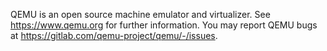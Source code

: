 QEMU is an open source machine emulator and virtualizer. See https://www.qemu.org for further information. You may report QEMU bugs at https://gitlab.com/qemu-project/qemu/-/issues.

